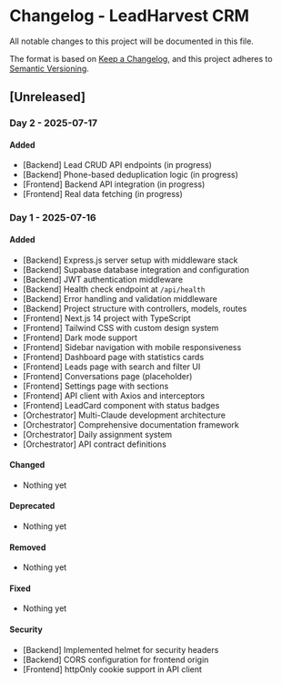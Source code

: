 # Changelog - LeadHarvest CRM

All notable changes to this project will be documented in this file.

The format is based on [Keep a Changelog](https://keepachangelog.com/en/1.0.0/),
and this project adheres to [Semantic Versioning](https://semver.org/spec/v2.0.0.html).

## [Unreleased]

### Day 2 - 2025-07-17
#### Added
- [Backend] Lead CRUD API endpoints (in progress)
- [Backend] Phone-based deduplication logic (in progress)
- [Frontend] Backend API integration (in progress)
- [Frontend] Real data fetching (in progress)

### Day 1 - 2025-07-16
#### Added
- [Backend] Express.js server setup with middleware stack
- [Backend] Supabase database integration and configuration
- [Backend] JWT authentication middleware
- [Backend] Health check endpoint at `/api/health`
- [Backend] Error handling and validation middleware
- [Backend] Project structure with controllers, models, routes
- [Frontend] Next.js 14 project with TypeScript
- [Frontend] Tailwind CSS with custom design system
- [Frontend] Dark mode support
- [Frontend] Sidebar navigation with mobile responsiveness
- [Frontend] Dashboard page with statistics cards
- [Frontend] Leads page with search and filter UI
- [Frontend] Conversations page (placeholder)
- [Frontend] Settings page with sections
- [Frontend] API client with Axios and interceptors
- [Frontend] LeadCard component with status badges
- [Orchestrator] Multi-Claude development architecture
- [Orchestrator] Comprehensive documentation framework
- [Orchestrator] Daily assignment system
- [Orchestrator] API contract definitions

#### Changed
- Nothing yet

#### Deprecated
- Nothing yet

#### Removed
- Nothing yet

#### Fixed
- Nothing yet

#### Security
- [Backend] Implemented helmet for security headers
- [Backend] CORS configuration for frontend origin
- [Frontend] httpOnly cookie support in API client